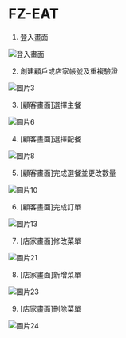 # FZ-EAT

1. 登入畫面

![登入畫面](https://user-images.githubusercontent.com/101868075/188533073-d758c4e5-9ae3-4ff3-afac-0cccfdcb6345.png)

2. 創建顧戶或店家帳號及重複驗證

![圖片3](https://user-images.githubusercontent.com/101868075/188533194-b0f69b6a-8ac4-4653-879b-1c612f92a22f.png)

3. [顧客畫面]選擇主餐

![圖片6](https://user-images.githubusercontent.com/101868075/188533432-3fad5d8c-69fe-4ab2-9401-c6885dff0d7d.png)

4. [顧客畫面]選擇配餐

![圖片8](https://user-images.githubusercontent.com/101868075/188533465-508ab4b4-4d99-4a42-a159-8691389b686c.png)


5. [顧客畫面]完成選餐並更改數量 

![圖片10](https://user-images.githubusercontent.com/101868075/188533516-2b0277f5-833b-4edd-8e49-e7a6fb2d82f7.png)

6. [顧客畫面]完成訂單

![圖片13](https://user-images.githubusercontent.com/101868075/188533595-61f38cda-bfb9-4211-b33f-0609864abbc3.png)

7. [店家畫面]修改菜單

![圖片21](https://user-images.githubusercontent.com/101868075/188533884-206da42d-2c08-4daf-9e33-66cd96efcecc.png)


8. [店家畫面]新增菜單

![圖片23](https://user-images.githubusercontent.com/101868075/188533924-dd929416-9292-4990-8c4e-bac51a23ed6a.png)

9. [店家畫面]刪除菜單

![圖片24](https://user-images.githubusercontent.com/101868075/188534019-da9f5fe2-6c5e-49cc-8d35-edc4c576c066.png)
